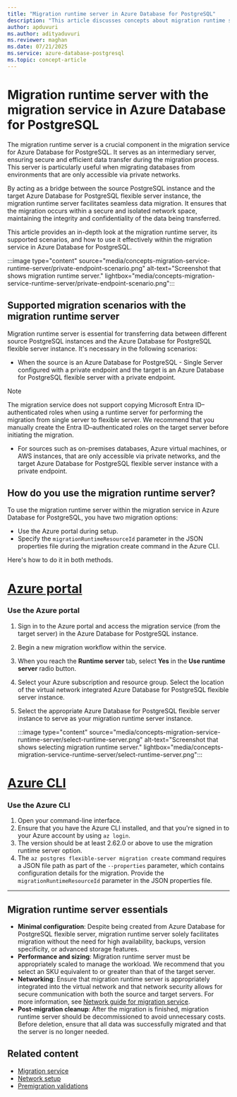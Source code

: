 ```yaml
---
title: "Migration runtime server in Azure Database for PostgreSQL"
description: "This article discusses concepts about migration runtime server with the migration service in Azure Database for PostgreSQL."
author: apduvuri
ms.author: adityaduvuri
ms.reviewer: maghan
ms.date: 07/21/2025
ms.service: azure-database-postgresql
ms.topic: concept-article
---
```


# Migration runtime server with the migration service in Azure Database for PostgreSQL

The migration runtime server is a crucial component in the migration service for Azure Database for PostgreSQL. It serves as an intermediary server, ensuring secure and efficient data transfer during the migration process. This server is particularly useful when migrating databases from environments that are only accessible via private networks.

By acting as a bridge between the source PostgreSQL instance and the target Azure Database for PostgreSQL flexible server instance, the migration runtime server facilitates seamless data migration. It ensures that the migration occurs within a secure and isolated network space, maintaining the integrity and confidentiality of the data being transferred.

This article provides an in-depth look at the migration runtime server, its supported scenarios, and how to use it effectively within the migration service in Azure Database for PostgreSQL.

:::image type="content" source="media/concepts-migration-service-runtime-server/private-endpoint-scenario.png" alt-text="Screenshot that shows migration runtime server." lightbox="media/concepts-migration-service-runtime-server/private-endpoint-scenario.png":::

## Supported migration scenarios with the migration runtime server

Migration runtime server is essential for transferring data between different source PostgreSQL instances and the Azure Database for PostgreSQL flexible server instance. It's necessary in the following scenarios:

- When the source is an Azure Database for PostgreSQL - Single Server configured with a private endpoint and the target is an Azure Database for PostgreSQL flexible server with a private endpoint.

> [!NOTE]  
> The migration service does not support copying Microsoft Entra ID–authenticated roles when using a runtime server for performing the migration from single server to flexible server. We recommend that you manually create the Entra ID–authenticated roles on the target server before initiating the migration.

- For sources such as on-premises databases, Azure virtual machines, or AWS instances, that are only accessible via private networks, and the target Azure Database for PostgreSQL flexible server instance with a private endpoint.

## How do you use the migration runtime server?

To use the migration runtime server within the migration service in Azure Database for PostgreSQL, you have two migration options:

- Use the Azure portal during setup.
- Specify the `migrationRuntimeResourceId` parameter in the JSON properties file during the migration create command in the Azure CLI.

Here's how to do it in both methods.

# [Azure portal](#tab/azure-portal)

### Use the Azure portal

1. Sign in to the Azure portal and access the migration service (from the target server) in the Azure Database for PostgreSQL instance.
1. Begin a new migration workflow within the service.
1. When you reach the **Runtime server** tab, select **Yes** in the **Use runtime server** radio button.
1. Select your Azure subscription and resource group. Select the location of the virtual network integrated Azure Database for PostgreSQL flexible server instance.
1. Select the appropriate Azure Database for PostgreSQL flexible server instance to serve as your migration runtime server instance.

   :::image type="content" source="media/concepts-migration-service-runtime-server/select-runtime-server.png" alt-text="Screenshot that shows selecting migration runtime server." lightbox="media/concepts-migration-service-runtime-server/select-runtime-server.png":::

# [Azure CLI](#tab/azure-cli)

### Use the Azure CLI

1. Open your command-line interface.
1. Ensure that you have the Azure CLI installed, and that you're signed in to your Azure account by using `az login`.
1. The version should be at least 2.62.0 or above to use the migration runtime server option.
1. The `az postgres flexible-server migration create` command requires a JSON file path as part of the `--properties` parameter, which contains configuration details for the migration. Provide the `migrationRuntimeResourceId` parameter in the JSON properties file.

---

## Migration runtime server essentials

- **Minimal configuration**: Despite being created from Azure Database for PostgreSQL flexible server, migration runtime server solely facilitates migration without the need for high availability, backups, version specificity, or advanced storage features.
- **Performance and sizing**: Migration runtime server must be appropriately scaled to manage the workload. We recommend that you select an SKU equivalent to or greater than that of the target server.
- **Networking**: Ensure that migration runtime server is appropriately integrated into the virtual network and that network security allows for secure communication with both the source and target servers. For more information, see [Network guide for migration service](how-to-network-setup-migration-service.md).
- **Post-migration cleanup**: After the migration is finished, migration runtime server should be decommissioned to avoid unnecessary costs. Before deletion, ensure that all data was successfully migrated and that the server is no longer needed.

## Related content

- [Migration service](concepts-migration-service-postgresql.md)
- [Network setup](how-to-network-setup-migration-service.md)
- [Premigration validations](concepts-premigration-migration-service.md)
